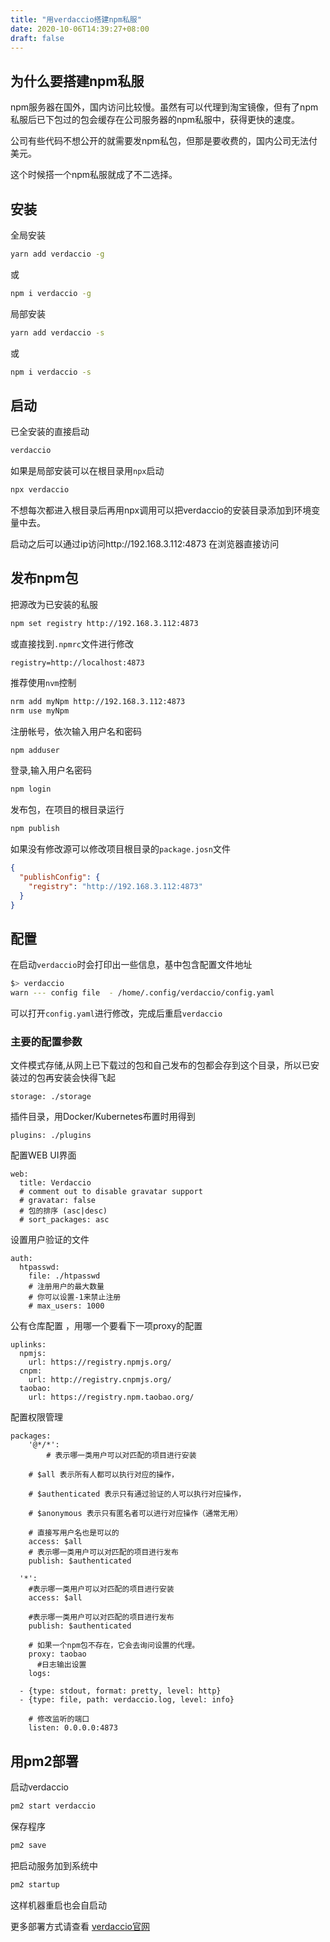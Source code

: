 ```yaml
---
title: "用verdaccio搭建npm私服"
date: 2020-10-06T14:39:27+08:00
draft: false
---
```


## 为什么要搭建npm私服

npm服务器在国外，国内访问比较慢。虽然有可以代理到淘宝镜像，但有了npm私服后已下包过的包会缓存在公司服务器的npm私服中，获得更快的速度。

公司有些代码不想公开的就需要发npm私包，但那是要收费的，国内公司无法付美元。

这个时候搭一个npm私服就成了不二选择。

## 安装

全局安装

```bash
yarn add verdaccio -g
```

或

```bash
npm i verdaccio -g
```

局部安装

```bash
yarn add verdaccio -s
```

或

```bash
npm i verdaccio -s
```

## 启动

已全安装的直接启动

```bash
verdaccio
```

如果是局部安装可以在根目录用`npx`启动

```bash
npx verdaccio
```

不想每次都进入根目录后再用npx调用可以把verdaccio的安装目录添加到环境变量中去。

启动之后可以通过ip访问http://192.168.3.112:4873 在浏览器直接访问

## 发布npm包

把源改为已安装的私服

```bash
npm set registry http://192.168.3.112:4873 
```

或直接找到`.npmrc`文件进行修改

`
registry=http://localhost:4873
`

推荐使用`nvm`控制

```bash
nrm add myNpm http://192.168.3.112:4873 
nrm use myNpm
```

注册帐号，依次输入用户名和密码

```bash
npm adduser
```
登录,输入用户名密码

```bash
npm login
```

发布包，在项目的根目录运行

```bash
npm publish
```

如果没有修改源可以修改项目根目录的`package.josn`文件

```json
{
  "publishConfig": {
    "registry": "http://192.168.3.112:4873"
  }
}
```

## 配置

在启动`verdaccio`时会打印出一些信息，基中包含配置文件地址

```bash
$> verdaccio
warn --- config file  - /home/.config/verdaccio/config.yaml
```

可以打开`config.yaml`进行修改，完成后重启`verdaccio`

### 主要的配置参数

文件模式存储,从网上已下载过的包和自己发布的包都会存到这个目录，所以已安装过的包再安装会快得飞起

`storage: ./storage`

插件目录，用Docker/Kubernetes布置时用得到

`plugins: ./plugins`

 配置WEB UI界面

```
web:
  title: Verdaccio
  # comment out to disable gravatar support
  # gravatar: false
  # 包的排序 (asc|desc)
  # sort_packages: asc
```

设置用户验证的文件

```
auth:
  htpasswd:
    file: ./htpasswd
    # 注册用户的最大数量
    # 你可以设置-1来禁止注册
    # max_users: 1000
```

公有仓库配置 ，用哪一个要看下一项proxy的配置

```
uplinks:
  npmjs:
    url: https://registry.npmjs.org/
  cnpm:
    url: http://registry.cnpmjs.org/
  taobao:
    url: https://registry.npm.taobao.org/
```

配置权限管理

```
packages:
	'@*/*':
		# 表示哪一类用户可以对匹配的项目进行安装 
		
    # $all 表示所有人都可以执行对应的操作，
    
    # $authenticated 表示只有通过验证的人可以执行对应操作，
    
    # $anonymous 表示只有匿名者可以进行对应操作（通常无用）
    
    # 直接写用户名也是可以的
    access: $all
    # 表示哪一类用户可以对匹配的项目进行发布
    publish: $authenticated

  '*':
    #表示哪一类用户可以对匹配的项目进行安装
    access: $all

    #表示哪一类用户可以对匹配的项目进行发布
    publish: $authenticated
    
    # 如果一个npm包不存在，它会去询问设置的代理。
    proxy: taobao
	  #日志输出设置
	logs:

  - {type: stdout, format: pretty, level: http}
  - {type: file, path: verdaccio.log, level: info}

	# 修改监听的端口
	listen: 0.0.0.0:4873  

```

## 用pm2部署

启动verdaccio

```bash
pm2 start verdaccio
```
保存程序
```bash
pm2 save
```
把启动服务加到系统中
```bash
pm2 startup
```

这样机器重启也会自启动

更多部署方式请查看 [verdaccio官网](https://verdaccio.org/)